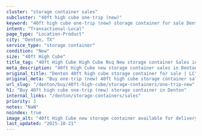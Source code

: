 ```yaml
---
cluster: "storage container sales"
subcluster: "40ft high cube one-trip (new)"
keyword: "40ft high cube one-trip (new) storage container for sale Denton, TX"
intent: "Transactional-Local"
page_type: "Location-Product"
city: "Denton, TX"
service_type: "storage container"
condition: "New"
size: "40ft High Cube"
title_tag: "40ft High Cube High Cube Nsq New storage container Sales in Denton | LC Container"
meta_description: "40ft High Cube new storage container sales in Denton. High cube containers with extra height. Fast delivery, competitive pricing. Serving storage containers area. Quote ID: Y1M. Call (214) 524-4168 for your free quote today."
original_title: "Denton 40ft high cube storage container for sale | LC"
original_meta: "Buy one-trip (new) 40ft high cube storage container sale with local delivery in Denton, TX. LC Container — local Since 2003. Request a fast quote today."
url_slug: "/denton/buy/40ft-high-cube/storage-containers/one-trip-new"
h1: "Buy 40ft high cube one-trip (new) storage container in Denton"
internal_links: "/denton/storage-containers/sales"
priority: 3
notes: "NaN"
noindex: true
image_alt: "40ft High Cube new storage container available for delivery in Denton"
last_updated: "2025-10-21"
---
```


<!-- TODO: Add unique city/inventory copy, images, and internal links here. -->
